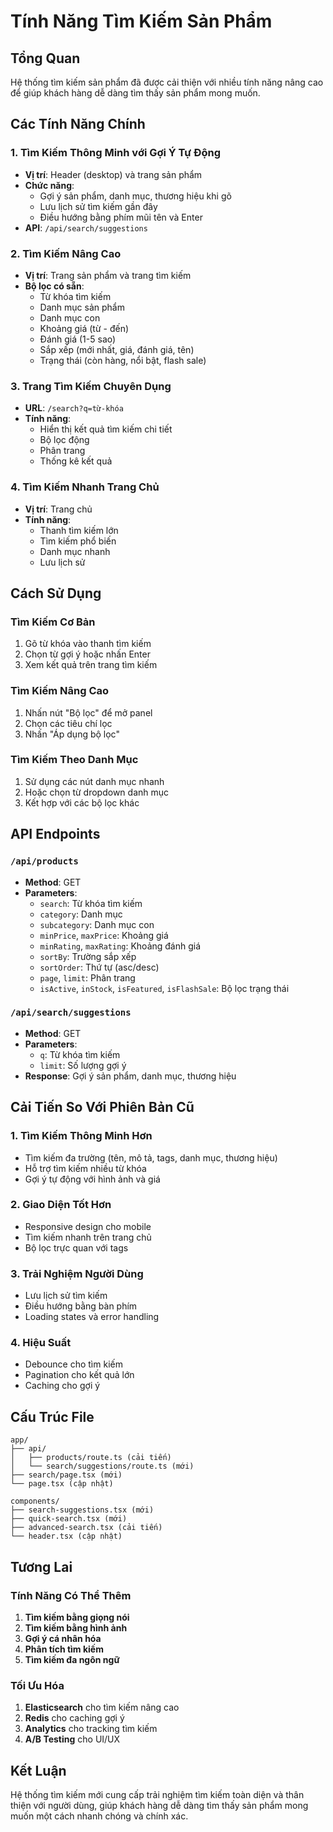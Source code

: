 # Tính Năng Tìm Kiếm Sản Phẩm

## Tổng Quan
Hệ thống tìm kiếm sản phẩm đã được cải thiện với nhiều tính năng nâng cao để giúp khách hàng dễ dàng tìm thấy sản phẩm mong muốn.

## Các Tính Năng Chính

### 1. Tìm Kiếm Thông Minh với Gợi Ý Tự Động
- **Vị trí**: Header (desktop) và trang sản phẩm
- **Chức năng**: 
  - Gợi ý sản phẩm, danh mục, thương hiệu khi gõ
  - Lưu lịch sử tìm kiếm gần đây
  - Điều hướng bằng phím mũi tên và Enter
- **API**: `/api/search/suggestions`

### 2. Tìm Kiếm Nâng Cao
- **Vị trí**: Trang sản phẩm và trang tìm kiếm
- **Bộ lọc có sẵn**:
  - Từ khóa tìm kiếm
  - Danh mục sản phẩm
  - Danh mục con
  - Khoảng giá (từ - đến)
  - Đánh giá (1-5 sao)
  - Sắp xếp (mới nhất, giá, đánh giá, tên)
  - Trạng thái (còn hàng, nổi bật, flash sale)

### 3. Trang Tìm Kiếm Chuyên Dụng
- **URL**: `/search?q=từ-khóa`
- **Tính năng**:
  - Hiển thị kết quả tìm kiếm chi tiết
  - Bộ lọc động
  - Phân trang
  - Thống kê kết quả

### 4. Tìm Kiếm Nhanh Trang Chủ
- **Vị trí**: Trang chủ
- **Tính năng**:
  - Thanh tìm kiếm lớn
  - Tìm kiếm phổ biến
  - Danh mục nhanh
  - Lưu lịch sử

## Cách Sử Dụng

### Tìm Kiếm Cơ Bản
1. Gõ từ khóa vào thanh tìm kiếm
2. Chọn từ gợi ý hoặc nhấn Enter
3. Xem kết quả trên trang tìm kiếm

### Tìm Kiếm Nâng Cao
1. Nhấn nút "Bộ lọc" để mở panel
2. Chọn các tiêu chí lọc
3. Nhấn "Áp dụng bộ lọc"

### Tìm Kiếm Theo Danh Mục
1. Sử dụng các nút danh mục nhanh
2. Hoặc chọn từ dropdown danh mục
3. Kết hợp với các bộ lọc khác

## API Endpoints

### `/api/products`
- **Method**: GET
- **Parameters**:
  - `search`: Từ khóa tìm kiếm
  - `category`: Danh mục
  - `subcategory`: Danh mục con
  - `minPrice`, `maxPrice`: Khoảng giá
  - `minRating`, `maxRating`: Khoảng đánh giá
  - `sortBy`: Trường sắp xếp
  - `sortOrder`: Thứ tự (asc/desc)
  - `page`, `limit`: Phân trang
  - `isActive`, `inStock`, `isFeatured`, `isFlashSale`: Bộ lọc trạng thái

### `/api/search/suggestions`
- **Method**: GET
- **Parameters**:
  - `q`: Từ khóa tìm kiếm
  - `limit`: Số lượng gợi ý
- **Response**: Gợi ý sản phẩm, danh mục, thương hiệu

## Cải Tiến So Với Phiên Bản Cũ

### 1. Tìm Kiếm Thông Minh Hơn
- Tìm kiếm đa trường (tên, mô tả, tags, danh mục, thương hiệu)
- Hỗ trợ tìm kiếm nhiều từ khóa
- Gợi ý tự động với hình ảnh và giá

### 2. Giao Diện Tốt Hơn
- Responsive design cho mobile
- Tìm kiếm nhanh trên trang chủ
- Bộ lọc trực quan với tags

### 3. Trải Nghiệm Người Dùng
- Lưu lịch sử tìm kiếm
- Điều hướng bằng bàn phím
- Loading states và error handling

### 4. Hiệu Suất
- Debounce cho tìm kiếm
- Pagination cho kết quả lớn
- Caching cho gợi ý

## Cấu Trúc File

```
app/
├── api/
│   ├── products/route.ts (cải tiến)
│   └── search/suggestions/route.ts (mới)
├── search/page.tsx (mới)
└── page.tsx (cập nhật)

components/
├── search-suggestions.tsx (mới)
├── quick-search.tsx (mới)
├── advanced-search.tsx (cải tiến)
└── header.tsx (cập nhật)
```

## Tương Lai

### Tính Năng Có Thể Thêm
1. **Tìm kiếm bằng giọng nói**
2. **Tìm kiếm bằng hình ảnh**
3. **Gợi ý cá nhân hóa**
4. **Phân tích tìm kiếm**
5. **Tìm kiếm đa ngôn ngữ**

### Tối Ưu Hóa
1. **Elasticsearch** cho tìm kiếm nâng cao
2. **Redis** cho caching gợi ý
3. **Analytics** cho tracking tìm kiếm
4. **A/B Testing** cho UI/UX

## Kết Luận
Hệ thống tìm kiếm mới cung cấp trải nghiệm tìm kiếm toàn diện và thân thiện với người dùng, giúp khách hàng dễ dàng tìm thấy sản phẩm mong muốn một cách nhanh chóng và chính xác.
